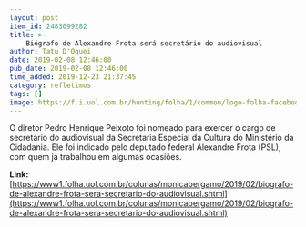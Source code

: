 ```yaml
---
layout: post
item_id: 2483099282
title: >-
    Biógrafo de Alexandre Frota será secretário do audiovisual
author: Tatu D'Oquei
date: 2019-02-08 12:46:00
pub_date: 2019-02-08 12:46:00
time_added: 2019-12-23 21:37:45
category: refletimos
tags: []
image: https://f.i.uol.com.br/hunting/folha/1/common/logo-folha-facebook.jpg
---
```


O diretor Pedro Henrique Peixoto foi nomeado para exercer o cargo de secretário do audiovisual da Secretaria Especial da Cultura do Ministério da Cidadania. Ele foi indicado pelo deputado federal Alexandre Frota (PSL), com quem já trabalhou em algumas ocasiões.

**Link:** [https://www1.folha.uol.com.br/colunas/monicabergamo/2019/02/biografo-de-alexandre-frota-sera-secretario-do-audiovisual.shtml](https://www1.folha.uol.com.br/colunas/monicabergamo/2019/02/biografo-de-alexandre-frota-sera-secretario-do-audiovisual.shtml)

